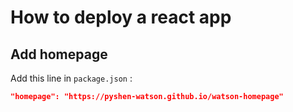 # How to deploy a react app

## Add homepage
Add this line in ```package.json``` :
```json
"homepage": "https://pyshen-watson.github.io/watson-homepage"
```